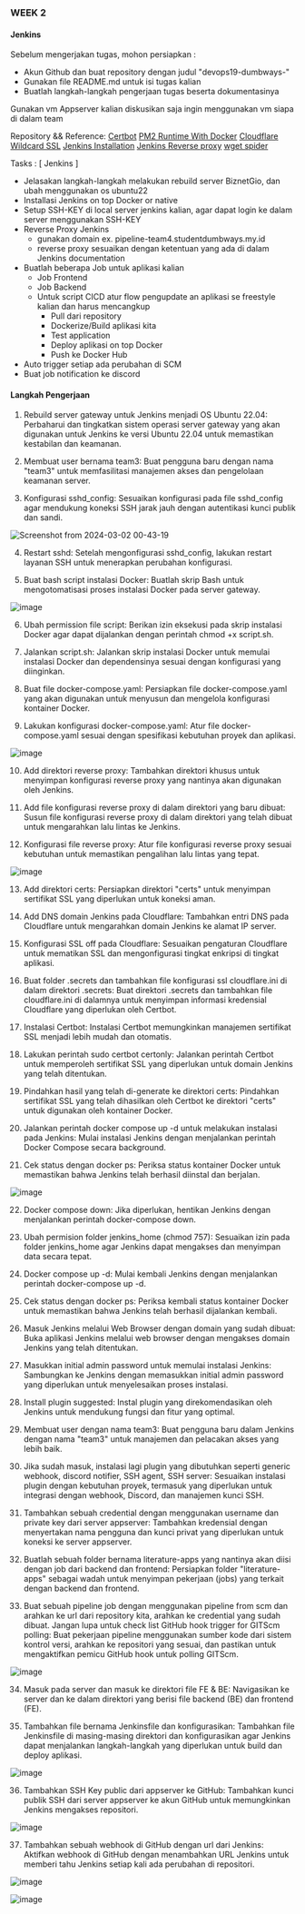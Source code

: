 ### WEEK 2 

#### Jenkins
Sebelum mengerjakan tugas, mohon persiapkan :
- Akun Github dan buat repository dengan judul "devops19-dumbways-<nama kalian>"
- Gunakan file README.md untuk isi tugas kalian
- Buatlah langkah-langkah pengerjaan tugas beserta dokumentasinya

Gunakan vm Appserver kalian diskusikan saja ingin menggunakan vm siapa di dalam team

Repository && Reference:
[Certbot](https://certbot.eff.org/instructions?ws=nginx&os=ubuntufocal)
[PM2 Runtime With Docker](https://pm2.keymetrics.io/docs/usage/docker-pm2-nodejs)
[Cloudflare](https://dash.cloudflare.com/0d0e2eb306a3b985375cf565cb4ce3fc/studentdumbways.my.id/dns/records)
[Wildcard SSL](https://www.bjornjohansen.com/wildcard-certificate-letsencrypt-cloudflare)
[Jenkins Installation](https://www.jenkins.io/doc/book/installing/)
[Jenkins Reverse proxy](https://www.jenkins.io/doc/book/system-administration/reverse-proxy-configuration-with-jenkins/reverse-proxy-configuration-nginx)
[wget spider](https://www.labnol.org/software/wget-command-examples/28750/)


Tasks :
[ Jenkins ]
- Jelasakan langkah-langkah melakukan rebuild server BiznetGio, dan ubah menggunakan os ubuntu22
- Installasi Jenkins on top Docker or native
- Setup SSH-KEY di local server jenkins kalian, agar dapat login ke dalam server menggunakan SSH-KEY 
- Reverse Proxy Jenkins
  - gunakan domain ex. pipeline-team4.studentdumbways.my.id
  - reverse proxy sesuaikan dengan ketentuan yang ada di dalam Jenkins documentation
- Buatlah beberapa Job untuk aplikasi kalian
  - Job Frontend
  - Job Backend
  - Untuk script CICD atur flow pengupdate an aplikasi se freestyle kalian dan harus mencangkup
     - Pull dari repository
     - Dockerize/Build aplikasi kita
     - Test application
     - Deploy aplikasi on top Docker
     - Push ke Docker Hub
- Auto trigger setiap ada perubahan di SCM
- Buat job notification ke discord

#### Langkah Pengerjaan

1.    Rebuild server gateway untuk Jenkins menjadi OS Ubuntu 22.04:
    Perbaharui dan tingkatkan sistem operasi server gateway yang akan digunakan untuk Jenkins ke versi Ubuntu 22.04 untuk memastikan kestabilan dan keamanan.

2.    Membuat user bernama team3:
    Buat pengguna baru dengan nama "team3" untuk memfasilitasi manajemen akses dan pengelolaan keamanan server.

3.    Konfigurasi sshd_config:
    Sesuaikan konfigurasi pada file sshd_config agar mendukung koneksi SSH jarak jauh dengan autentikasi kunci publik dan sandi.

![Screenshot from 2024-03-02 00-43-19](https://github.com/sinambela99/devops-19-dumbways/assets/80032508/93a40216-c977-4f61-943d-e509f7725f69)

4.    Restart sshd:
    Setelah mengonfigurasi sshd_config, lakukan restart layanan SSH untuk menerapkan perubahan konfigurasi.

5.    Buat bash script instalasi Docker:
    Buatlah skrip Bash untuk mengotomatisasi proses instalasi Docker pada server gateway.

![image](https://github.com/sinambela99/devops-19-dumbways/assets/80032508/af448a11-8dcc-4ea0-b947-0b4d4237ca80)

6.    Ubah permission file script:
    Berikan izin eksekusi pada skrip instalasi Docker agar dapat dijalankan dengan perintah chmod +x script.sh.

7.    Jalankan script.sh:
    Jalankan skrip instalasi Docker untuk memulai instalasi Docker dan dependensinya sesuai dengan konfigurasi yang diinginkan.

8.    Buat file docker-compose.yaml:
    Persiapkan file docker-compose.yaml yang akan digunakan untuk menyusun dan mengelola konfigurasi kontainer Docker.

9.    Lakukan konfigurasi docker-compose.yaml:
    Atur file docker-compose.yaml sesuai dengan spesifikasi kebutuhan proyek dan aplikasi.

  ![image](https://github.com/sinambela99/devops-19-dumbways/assets/80032508/ff5b3dfc-75ab-4987-accf-082bfcd12d71)

10.    Add direktori reverse proxy:
    Tambahkan direktori khusus untuk menyimpan konfigurasi reverse proxy yang nantinya akan digunakan oleh Jenkins.

11.    Add file konfigurasi reverse proxy di dalam direktori yang baru dibuat:
    Susun file konfigurasi reverse proxy di dalam direktori yang telah dibuat untuk mengarahkan lalu lintas ke Jenkins.

12.    Konfigurasi file reverse proxy:
    Atur file konfigurasi reverse proxy sesuai kebutuhan untuk memastikan pengalihan lalu lintas yang tepat.

![image](https://github.com/sinambela99/devops-19-dumbways/assets/80032508/ef925235-342b-4f18-8405-584bc11bb6db)

13.    Add direktori certs:
    Persiapkan direktori "certs" untuk menyimpan sertifikat SSL yang diperlukan untuk koneksi aman.

14.    Add DNS domain Jenkins pada Cloudflare:
    Tambahkan entri DNS pada Cloudflare untuk mengarahkan domain Jenkins ke alamat IP server.

15.    Konfigurasi SSL off pada Cloudflare:
    Sesuaikan pengaturan Cloudflare untuk mematikan SSL dan mengonfigurasi tingkat enkripsi di tingkat aplikasi.

16.    Buat folder .secrets dan tambahkan file konfigurasi ssl cloudflare.ini di dalam direktori .secrets:
    Buat direktori .secrets dan tambahkan file cloudflare.ini di dalamnya untuk menyimpan informasi kredensial Cloudflare yang diperlukan oleh Certbot.

17.    Instalasi Certbot:
    Instalasi Certbot memungkinkan manajemen sertifikat SSL menjadi lebih mudah dan otomatis.

18.    Lakukan perintah sudo certbot certonly:
    Jalankan perintah Certbot untuk memperoleh sertifikat SSL yang diperlukan untuk domain Jenkins yang telah ditentukan.

19.    Pindahkan hasil yang telah di-generate ke direktori certs:
    Pindahkan sertifikat SSL yang telah dihasilkan oleh Certbot ke direktori "certs" untuk digunakan oleh kontainer Docker.

20.    Jalankan perintah docker compose up -d untuk melakukan instalasi pada Jenkins:
    Mulai instalasi Jenkins dengan menjalankan perintah Docker Compose secara background.

21.    Cek status dengan docker ps:
    Periksa status kontainer Docker untuk memastikan bahwa Jenkins telah berhasil diinstal dan berjalan.

![image](https://github.com/sinambela99/devops-19-dumbways/assets/80032508/48fb38c7-2325-49e6-9a3c-c47f69a57f69)

22.    Docker compose down:
    Jika diperlukan, hentikan Jenkins dengan menjalankan perintah docker-compose down.

23.    Ubah permision folder jenkins_home (chmod 757):
    Sesuaikan izin pada folder jenkins_home agar Jenkins dapat mengakses dan menyimpan data secara tepat.

24.    Docker compose up -d:
    Mulai kembali Jenkins dengan menjalankan perintah docker-compose up -d.

25.    Cek status dengan docker ps:
    Periksa kembali status kontainer Docker untuk memastikan bahwa Jenkins telah berhasil dijalankan kembali.

26.    Masuk Jenkins melalui Web Browser dengan domain yang sudah dibuat:
    Buka aplikasi Jenkins melalui web browser dengan mengakses domain Jenkins yang telah ditentukan.

27.    Masukkan initial admin password untuk memulai instalasi Jenkins:
    Sambungkan ke Jenkins dengan memasukkan initial admin password yang diperlukan untuk menyelesaikan proses instalasi.

28.    Install plugin suggested:
    Instal plugin yang direkomendasikan oleh Jenkins untuk mendukung fungsi dan fitur yang optimal.

29.    Membuat user dengan nama team3:
    Buat pengguna baru dalam Jenkins dengan nama "team3" untuk manajemen dan pelacakan akses yang lebih baik.

30.    Jika sudah masuk, instalasi lagi plugin yang dibutuhkan seperti generic webhook, discord notifier, SSH agent, SSH server:
    Sesuaikan instalasi plugin dengan kebutuhan proyek, termasuk yang diperlukan untuk integrasi dengan webhook, Discord, dan manajemen kunci SSH.

31.    Tambahkan sebuah credential dengan menggunakan username dan private key dari server appserver:
    Tambahkan kredensial dengan menyertakan nama pengguna dan kunci privat yang diperlukan untuk koneksi ke server appserver.

32.   Buatlah sebuah folder bernama literature-apps yang nantinya akan diisi dengan job dari backend dan frontend:
    Persiapkan folder "literature-apps" sebagai wadah untuk menyimpan pekerjaan (jobs) yang terkait dengan backend dan frontend.

33.   Buat sebuah pipeline job dengan menggunakan pipeline from scm dan arahkan ke url dari repository kita, arahkan ke credential yang sudah dibuat. Jangan lupa untuk check list GitHub hook trigger for GITScm polling:
    Buat pekerjaan pipeline menggunakan sumber kode dari sistem kontrol versi, arahkan ke repositori yang sesuai, dan pastikan untuk mengaktifkan pemicu GitHub hook untuk polling GITScm.

![image](https://github.com/sinambela99/devops-19-dumbways/assets/80032508/000ef818-7dd4-45d3-bdfe-66816eece4d7)

34.    Masuk pada server dan masuk ke direktori file FE & BE:
    Navigasikan ke server dan ke dalam direktori yang berisi file backend (BE) dan frontend (FE).

35.    Tambahkan file bernama Jenkinsfile dan konfigurasikan:
    Tambahkan file Jenkinsfile di masing-masing direktori dan konfigurasikan agar Jenkins dapat menjalankan langkah-langkah yang diperlukan untuk build dan deploy aplikasi.

![image](https://github.com/sinambela99/devops-19-dumbways/assets/80032508/8f136cb6-d11e-4ccd-a30c-d7253aea6cdc)

36.    Tambahkan SSH Key public dari appserver ke GitHub:
    Tambahkan kunci publik SSH dari server appserver ke akun GitHub untuk memungkinkan Jenkins mengakses repositori.

![image](https://github.com/sinambela99/devops-19-dumbways/assets/80032508/dcaed349-d754-4cc3-9fbf-d09c7e6e1cb1)

37.    Tambahkan sebuah webhook di GitHub dengan url dari Jenkins:
    Aktifkan webhook di GitHub dengan menambahkan URL Jenkins untuk memberi tahu Jenkins setiap kali ada perubahan di repositori.

![image](https://github.com/sinambela99/devops-19-dumbways/assets/80032508/a565c203-dcff-4365-80bc-3ed600ca4c3a)

![image](https://github.com/sinambela99/devops-19-dumbways/assets/80032508/48c33598-799e-4e0c-b097-d2964dea2fb3)